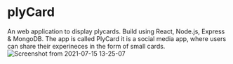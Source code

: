 # plyCard
An web application to display plycards. Build using React, Node.js, Express & MongoDB. The app is called PlyCard it is a social media app, where users can share their experineces in the form of small cards. 
![Screenshot from 2021-07-15 13-25-07](https://user-images.githubusercontent.com/67458417/125751731-0d786e81-927d-4064-885c-917079abeed6.png)
